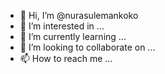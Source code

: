 - 👋 Hi, I’m @nurasulemankoko
- 👀 I’m interested in ...
- 🌱 I’m currently learning ...
- 💞️ I’m looking to collaborate on ...
- 📫 How to reach me ...

<!---
nurasulemankoko/nurasulemankoko is a ✨ special ✨ repository because its `README.md` (this file) appears on your GitHub profile.
You can click the Preview link to take a look at your changes.
--->
